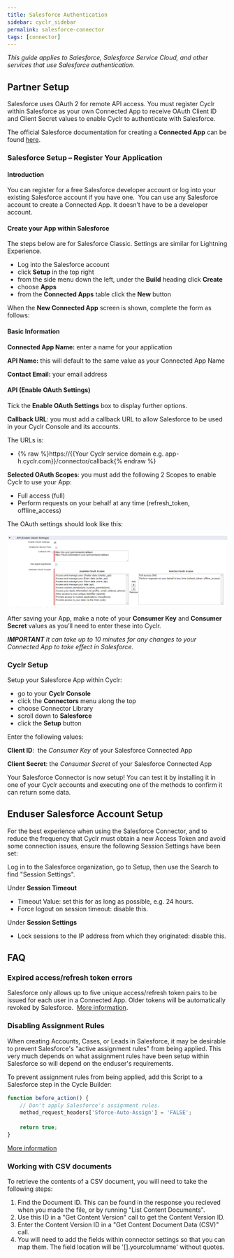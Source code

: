 ```yaml
---
title: Salesforce Authentication
sidebar: cyclr_sidebar
permalink: salesforce-connector
tags: [connector]
---
```


*This guide applies to Salesforce, Salesforce Service Cloud, and other services that use Salesforce authentication.*

## Partner Setup

Salesforce uses OAuth 2 for remote API access. You must register Cyclr within Salesforce as your own Connected App to receive OAuth Client ID and Client Secret values to enable Cyclr to authenticate with Salesforce.

The official Salesforce documentation for creating a **Connected App** can be found [here](https://help.salesforce.com/articleView?id=connected_app_create.htm).

### Salesforce Setup – Register Your Application

#### Introduction

You can register for a free Salesforce developer account or log into your existing Salesforce account if you have one.  You can use any Salesforce account to create a Connected App. It doesn’t have to be a developer account.

#### Create your App within Salesforce

The steps below are for Salesforce Classic. Settings are similar for Lightning Experience.

*   Log into the Salesforce account
*   click **Setup** in the top right
*   from the side menu down the left, under the **Build** heading click **Create**
*   choose **Apps**
*   from the **Connected Apps** table click the **New** button


When the **New Connected App** screen is shown, complete the form as follows:

#### Basic Information

**Connected App Name:** enter a name for your application

**API Name:** this will default to the same value as your Connected App Name

**Contact Email:** your email address

#### API (Enable OAuth Settings)

Tick the **Enable OAuth Settings** box to display further options.

**Callback URL**: you must add a callback URL to allow Salesforce to be used in your Cyclr Console and its accounts.

The URLs is:

*   {% raw %}https://{{Your Cyclr service domain e.g. app-h.cyclr.com}}/connector/callback{% endraw %}

**Selected OAuth Scopes**: you must add the following 2 Scopes to enable Cyclr to use your App:

*   Full access (full)
*   Perform requests on your behalf at any time (refresh\_token, offline\_access)

The OAuth settings should look like this:

![Salesforce OAuth Partner Setup](./images/salesforce-partner-setup-oauth.png)

After saving your App, make a note of your **Consumer Key** and **Consumer Secret** values as you’ll need to enter these into Cyclr.

***IMPORTANT** It can take up to 10 minutes for any changes to your Connected App to take effect in Salesforce.*



### Cyclr Setup

Setup your Salesforce App within Cyclr:

*   go to your **Cyclr Console**
*   click the **Connectors** menu along the top
*   choose Connector Library
*   scroll down to **Salesforce**
*   click the **Setup** button

Enter the following values:

**Client ID**:  the _Consumer Key_ of your Salesforce Connected App

**Client Secret**: the _Consumer Secret_ of your Salesforce Connected App

Your Salesforce Connector is now setup! You can test it by installing it in one of your Cyclr accounts and executing one of the methods to confirm it can return some data.


## Enduser Salesforce Account Setup

For the best experience when using the Salesforce Connector, and to reduce the frequency that Cyclr must obtain a new Access Token and avoid some connection issues, ensure the following Session Settings have been set:

Log in to the Salesforce organization, go to Setup, then use the Search to find "Session Settings".

Under **Session Timeout**
*  Timeout Value: set this for as long as possible, e.g. 24 hours.
*  Force logout on session timeout: disable this.

Under **Session Settings**
*  Lock sessions to the IP address from which they originated: disable this.



## FAQ

### Expired access/refresh token errors

Salesforce only allows up to five unique access/refresh token pairs to be issued for each user in a Connected App. Older tokens will be automatically revoked by Salesforce.  [More information](https://help.salesforce.com/articleView?id=remoteaccess_request_manage.htm).

### Disabling Assignment Rules

When creating Accounts, Cases, or Leads in Salesforce, it may be desirable to prevent Salesforce's "active assignment rules" from being applied.  This very much depends on what assignment rules have been setup within Salesforce so will depend on the enduser's requirements.

To prevent assignment rules from being applied, add this Script to a Salesforce step in the Cycle Builder:

```javascript
function before_action() {
    // Don't apply Salesforce's assignment rules.
    method_request_headers['Sforce-Auto-Assign'] = 'FALSE';

    return true;
}
```
[More information](https://developer.salesforce.com/docs/atlas.en-us.api_rest.meta/api_rest/headers_autoassign.htm)

### Working with CSV documents

To retrieve the contents of a CSV document, you will need to take the following steps:

1. Find the Document ID.  This can be found in the response you recieved when you made the file, or by running "List Content Documents".
2. Use this ID in a "Get Content Version" call to get the Content Version ID.
3. Enter the Content Version ID in a "Get Content Document Data (CSV)" call.
4. You will need to add the fields within connector settings so that you can map them.  The field location will be '[].yourcolumname' without quotes.


